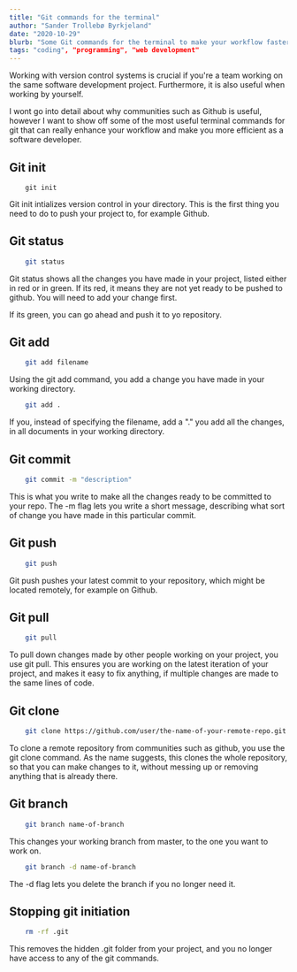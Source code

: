```yaml
---
title: "Git commands for the terminal"
author: "Sander Trollebø Byrkjeland"
date: "2020-10-29"
blurb: "Some Git commands for the terminal to make your workflow faster and more efficient"
tags: "coding", "programming", "web development"
---
```


Working with version control systems is crucial if you're a team working on the same software development project. Furthermore, it is also useful when working by yourself.

I wont go into detail about why communities such as Github is useful, however I want to show off some of the most useful terminal commands for git that can really enhance your workflow and make you more efficient as a software developer.

## Git init

```
    git init
```

Git init intializes version control in your directory. This is the first thing you need to do to push your project to, for example Github.

## Git status

```bash
    git status
```

Git status shows all the changes you have made in your project, listed either in red or in green.
If its red, it means they are not yet ready to be pushed to github. You will need to add your change first.

If its green, you can go ahead and push it to yo repository.

## Git add

```bash
    git add filename
```

Using the git add command, you add a change you have made in your working directory.

```bash
    git add .
```

If you, instead of specifying the filename, add a "." you add all the changes, in all documents in your working directory.

## Git commit

```bash
    git commit -m "description"
```

This is what you write to make all the changes ready to be committed to your repo. The -m flag lets you write a short message, describing what sort of change you have made in this particular commit.

## Git push

```bash
    git push
```

Git push pushes your latest commit to your repository, which might be located remotely, for example on Github.

## Git pull

```bash
    git pull
```

To pull down changes made by other people working on your project, you use git pull. This ensures you are working on the latest iteration of your project, and makes it easy to fix anything, if multiple changes are made to the same lines of code.

## Git clone

```bash
    git clone https://github.com/user/the-name-of-your-remote-repo.git
```

To clone a remote repository from communities such as github, you use the git clone command. As the name suggests, this clones the whole repository, so that you can make changes to it, without messing up or removing anything that is already there.

## Git branch

```bash
    git branch name-of-branch
```

This changes your working branch from master, to the one you want to work on.

```bash
    git branch -d name-of-branch
```

The -d flag lets you delete the branch if you no longer need it.

## Stopping git initiation

```bash
    rm -rf .git
```

This removes the hidden .git folder from your project, and you no longer have access to any of the git commands.

